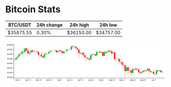 # Bitcoin Stats

BTC/USDT|24h change|24h high|24h low|
|---|---|---|---|
|$35875.55|0.30%|$36150.00|$34757.00|

<img src="./chart.svg">
